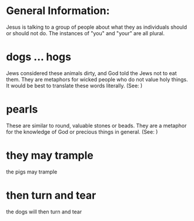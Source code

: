 
# General Information:
Jesus is talking to a group of people about what they as individuals should or should not do. The instances of "you" and "your" are all plural.

# dogs ... hogs
Jews considered these animals dirty, and God told the Jews not to eat them. They are metaphors for wicked people who do not value holy things. It would be best to translate these words literally. (See: )

# pearls
These are similar to round, valuable stones or beads. They are a metaphor for the knowledge of God or precious things in general. (See: )

# they may trample
the pigs may trample

# then turn and tear
the dogs will then turn and tear